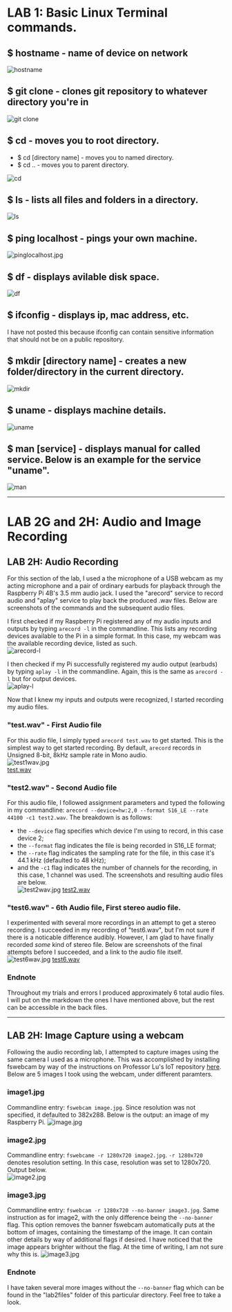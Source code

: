 
# LAB 1: Basic Linux Terminal commands.  

## $ hostname - name of device on network  
![hostname](lab1_images/hostname.jpg)  

## $ git clone - clones git repository to whatever directory you're in  
![git clone](lab1_images/gitclone.jpg)  

## $ cd - moves you to root directory.
- $ cd [directory name] - moves you to named directory.  
- $ cd .. - moves you to parent directory. 
 
![cd](lab1_images/cd..ls.jpg)  

## $ ls - lists all files and folders in a directory.  
![ls](lab1_images/ls_and_mv.jpg)  

## $ ping localhost - pings your own machine.
![pinglocalhost.jpg](lab1_images/pinglocalhost.jpg)  

## $ df - displays avilable disk space.  
![df](lab1_images/df.jpg)  

## $ ifconfig - displays ip, mac address, etc. 
I have not posted this because ifconfig can contain sensitive information that should not be on a public repository.  

## $ mkdir [directory name] - creates a new folder/directory in the current directory. 
![mkdir](lab1_images/mkdir.jpg)  

## $ uname - displays machine details.
![uname](lab1_images/uname.jpg)  

## $ man [service] - displays manual for called service. Below is an example for the service "uname".
![man](lab1_images/man.jpg)  

---  
# LAB 2G and 2H: Audio and Image Recording  
## LAB 2H: Audio Recording 
For this section of the lab, I used a the microphone of a USB webcam as my acting microphone and a pair of ordinary earbuds for playback through the Raspberry Pi 4B's 3.5 mm audio jack. I used the "arecord" service to record audio and "aplay" service to play back the produced .wav files. Below are screenshots of the commands and the subsequent audio files.

I first checked if my Raspberry Pi registered any of my audio inputs and outputs by typing `arecord -l` in the commandline. This lists any recording devices available to the Pi in a simple format. In this case, my webcam was the available recording device, listed as such.  
![arecord-l](lab2files/arecord-l.jpg)  

I then checked if my Pi successfully registered my audio output (earbuds) by typing `aplay -l` in the commandline. Again, this is the same as `arecord -l` but for output devices.  
![aplay-l](lab2files/aplay-l.jpg)  

Now that I knew my inputs and outputs were recognized, I started recording my audio files.

### "test.wav" - First Audio file
For this audio file, I simply typed `arecord test.wav` to get started. This is the simplest way to get started recording. By default, `arecord` records in Unsigned 8-bit, 8kHz sample rate in Mono audio.  
![test1wav.jpg](lab2files/test1wav.jpg)  
[test.wav](lab2files/test.wav)

### "test2.wav" - Second Audio file
For this audio file, I followed assignment parameters and typed the following in my commandline: 
`arecord --device=hw:2,0 --format S16_LE --rate 44100 -c1 test2.wav`. 
The breakdown is as follows: 
 - the `--device` flag specifies which device I'm using to record, in this case device 2; 
 - the `--format` flag indicates the file is being recorded in S16_LE format; 
 - the `--rate` flag indicates the sampling rate for the file, in this case it's 44.1 kHz (defaulted to 48 kHz);
 - and the `-c1` flag indicates the number of channels for the recording, in this case, 1 channel was used. 
The screenshots and resulting audio files are below.   
![test2wav.jpg](lab2files/test2wav.jpg) 
[test2.wav](lab2files/test2.wav) 

### "test6.wav" - 6th Audio file, First stereo audio file.  
I experimented with several more recordings in an attempt to get a stereo recording. I succeeded in my recording of "test6.wav", but I'm not sure if there is a noticable difference audibly. However, I am glad to have finally recorded *some* kind of stereo file. Below are screenshots of the final attempts before I succeeded, and a link to the audio file itself. 
![test6wav.jpg](lab2files/test6wav.jpg)
[test6.wav](lab2files/test6.wav)

### Endnote
Throughout my trials and errors I produced approximately 6 total audio files. I will put on the markdown the ones I have mentioned above, but the rest can be accessible in the back files.

---
## LAB 2H: Image Capture using a webcam 
Following the audio recording lab, I attempted to capture images using the same camera I used as a microphone. This was accomplished by installing fswebcam by way of the instructions on Professor Lu's IoT repository [here](https://github.com/kevinwlu/iot/tree/master/lesson2#connect-a-usb-webcam-to-raspberry-pi-install-fswebcam-and-save-images). Below are 5 images I took using the webcam, under different paramters.

### image1.jpg
Commandline entry: `fswebcam image.jpg`. Since resolution was not specified, it defaulted to 382x288. Below is the output: an image of my Raspberry Pi.
![image.jpg](lab2files/image.jpg)

### image2.jpg
Commandline entry: `fswebcame -r 1280x720 image2.jpg`. `-r 1280x720` denotes resolution setting. In this case, resolution was set to 1280x720. Output below.  
![image2.jpg](lab2files/image2.jpg)

### image3.jpg
Commandline entry: `fswebcam -r 1280x720 --no-banner image3.jpg`. Same instruction as for image2, with the only difference being the `--no-banner` flag. This option removes the banner fswebcam automatically puts at the bottom of images, containing the timestamp of the image. It can contain other details by way of additional flags if desired. I have noticed that the image appears brighter without the flag. At the time of writing, I am not sure why this is.
![image3.jpg](lab2files/image3.jpg)

### Endnote
I have taken several more images without the `--no-banner` flag which can be found in the "lab2files" folder of this particular directory. Feel free to take a look.

